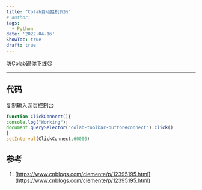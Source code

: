 ```yaml
---
title: "Colab自动挂机代码"
# author: 
tags:
  - Python
date: '2022-04-16'
ShowToc: true
draft: true
---
```


防Colab踢你下线😢

<!--more-->

---

## 代码

复制输入网页控制台

```jsx
function ClickConnect(){
console.log("Working"); 
document.querySelector("colab-toolbar-button#connect").click() 
}
setInterval(ClickConnect,60000)
```

## 参考

1. [https://www.cnblogs.com/clemente/p/12395195.html](https://www.cnblogs.com/clemente/p/12395195.html)